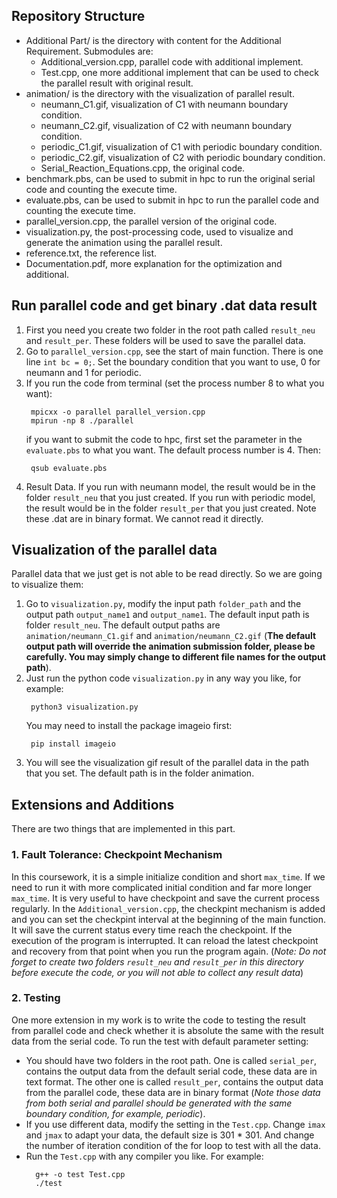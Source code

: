 ## Repository Structure
* Additional Part/ is the directory with content for the Additional Requirement. Submodules are:
  - Additional_version.cpp, parallel code with additional implement.
  - Test.cpp, one more additional implement that can be used to check the parallel result with original result.
* animation/ is the directory with the visualization of parallel result.
   - neumann_C1.gif, visualization of C1 with neumann boundary condition.
   - neumann_C2.gif, visualization of C2 with neumann boundary condition.
   - periodic_C1.gif, visualization of C1 with periodic boundary condition.
   - periodic_C2.gif, visualization of C2 with periodic boundary condition.
  * Serial_Reaction_Equations.cpp, the original code.
* benchmark.pbs, can be used to submit in hpc to run the original serial code and counting the execute time.
* evaluate.pbs, can be used to submit in hpc to run the parallel code and counting the execute time.
* parallel_version.cpp, the parallel version of the original code.
* visualization.py, the post-processing code, used to visualize and generate the animation using the parallel result.
* reference.txt, the reference list.
* Documentation.pdf, more explanation for the optimization and additional.


## Run parallel code and get binary .dat data result
1. First you need you create two folder in the root path called `result_neu` and `result_per`. These folders will be used to save the parallel data.
2. Go to `parallel_version.cpp`, see the start of main function. There is one line `int bc = 0;`. Set the boundary condition that you want to use, 0 for neumann and 1 for periodic.
3. If you run the code from terminal (set the process number 8 to what you want):
   ```
    mpicxx -o parallel parallel_version.cpp
    mpirun -np 8 ./parallel
   ```
   if you want to submit the code to hpc, first set the parameter in the `evaluate.pbs` to what you want. The default process number is 4. Then:
   ```
    qsub evaluate.pbs
   ```
4. Result Data. If you run with neumann model, the result would be in the folder `result_neu` that you just created. If you run with periodic model, the result would be in the folder `result_per` that you just created. Note these .dat are in binary format. We cannot read it directly.


## Visualization of the parallel data
Parallel data that we just get is not able to be read directly. So we are going to visualize them:
1. Go to `visualization.py`, modify the input path `folder_path` and the output path `output_name1` and `output_name1`. The default input path is folder `result_neu`. The default output paths are `animation/neumann_C1.gif` and `animation/neumann_C2.gif` (__The default output path will override the animation submission folder, please be carefully. You may simply change to different file names for the output path__). 
2. Just run the python code `visualization.py` in any way you like, for example:
   ```
    python3 visualization.py
   ```
   You may need to install the package imageio first:
   ```
    pip install imageio
   ```
3. You will see the visualization gif result of the parallel data in the path that you set. The default path is in the folder animation.


## Extensions and Additions
There are two things that are implemented in this part.
### 1. Fault Tolerance: Checkpoint Mechanism
In this coursework, it is a simple initialize condition and short `max_time`. If we need to run it with more complicated initial condition and far more longer `max_time`. It is very useful to have checkpoint and save the current process regularly. In the `Additional_version.cpp`, the checkpint mechanism is added and you can set the checkpint interval at the beginning of the main function. It will save the current status every time reach the checkpoint. If the execution of the program is interrupted. It can reload the latest checkpoint and recovery from that point when you run the program again. (_Note: Do not forget to create two folders `result_neu` and `result_per` in this directory before execute the code, or you will not able to collect any result data_)

### 2. Testing
One more extension in my work is to write the code to testing the result from parallel code and check whether it is absolute the same with the result data from the serial code.
To run the test with default parameter setting:
- You should have two folders in the root path. One is called `serial_per`, contains the output data from the default serial code, these data are in text format. The other one is called `result_per`, contains the output data from the parallel code, these data are in binary format (_Note those data from both serial and parallel should be generated with the same boundary condition, for example, periodic_).
- If you use different data, modify the setting in the `Test.cpp`. Change `imax` and `jmax` to adapt your data, the default size is 301 * 301. And change the number of iteration condition of the for loop to test with all the data.
- Run the `Test.cpp` with any compiler you like. For example:
  ```
    g++ -o test Test.cpp
    ./test
  ```
